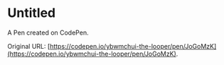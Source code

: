 # Untitled

A Pen created on CodePen.

Original URL: [https://codepen.io/ybwmchui-the-looper/pen/JoGoMzK](https://codepen.io/ybwmchui-the-looper/pen/JoGoMzK).

